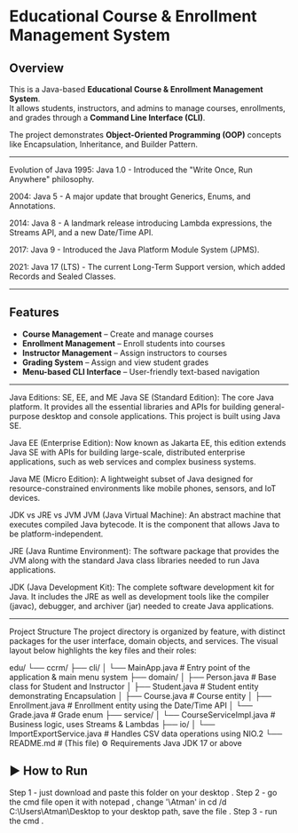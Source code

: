 # Educational Course & Enrollment Management System

##  Overview
This is a Java-based **Educational Course & Enrollment Management System**.  
It allows students, instructors, and admins to manage courses, enrollments, and grades through a **Command Line Interface (CLI)**.  

The project demonstrates **Object-Oriented Programming (OOP)** concepts like Encapsulation, Inheritance, and Builder Pattern.

---
Evolution of Java
1995: Java 1.0 - Introduced the "Write Once, Run Anywhere" philosophy.

2004: Java 5 - A major update that brought Generics, Enums, and Annotations.

2014: Java 8 - A landmark release introducing Lambda expressions, the Streams API, and a new Date/Time API.

2017: Java 9 - Introduced the Java Platform Module System (JPMS).

2021: Java 17 (LTS) - The current Long-Term Support version, which added Records and Sealed Classes.

---

##  Features
- **Course Management** – Create and manage courses  
- **Enrollment Management** – Enroll students into courses  
- **Instructor Management** – Assign instructors to courses  
- **Grading System** – Assign and view student grades  
- **Menu-based CLI Interface** – User-friendly text-based navigation  

---
Java Editions: SE, EE, and ME
Java SE (Standard Edition): The core Java platform. It provides all the essential libraries and APIs for building general-purpose desktop and console applications. This project is built using Java SE.

Java EE (Enterprise Edition): Now known as Jakarta EE, this edition extends Java SE with APIs for building large-scale, distributed enterprise applications, such as web services and complex business systems.

Java ME (Micro Edition): A lightweight subset of Java designed for resource-constrained environments like mobile phones, sensors, and IoT devices.

JDK vs JRE vs JVM
JVM (Java Virtual Machine): An abstract machine that executes compiled Java bytecode. It is the component that allows Java to be platform-independent.

JRE (Java Runtime Environment): The software package that provides the JVM along with the standard Java class libraries needed to run Java applications.

JDK (Java Development Kit): The complete software development kit for Java. It includes the JRE as well as development tools like the compiler (javac), debugger, and archiver (jar) needed to create Java applications.

---

 Project Structure
The project directory is organized by feature, with distinct packages for the user interface, domain objects, and services. The visual layout below highlights the key files and their roles:

edu/
└── ccrm/
    ├── cli/
    │   └── MainApp.java        # Entry point of the application & main menu system
    ├── domain/
    │   ├── Person.java         # Base class for Student and Instructor
    │   ├── Student.java        # Student entity demonstrating Encapsulation
    │   ├── Course.java         # Course entity
    │   ├── Enrollment.java     # Enrollment entity using the Date/Time API
    │   └── Grade.java          # Grade enum
    ├── service/
    │   └── CourseServiceImpl.java # Business logic, uses Streams & Lambdas
    ├── io/
    │   └── ImportExportService.java # Handles CSV data operations using NIO.2
    └── README.md                 # (This file)
⚙️ Requirements
Java JDK 17 or above


## ▶️ How to Run
Step 1 - just download and paste this folder on your desktop .
Step 2 - go the cmd file open it with notepad ,  change '\Atman\' in cd /d C:\Users\Atman\Desktop to your desktop path, save the file .
Step 3 - run the cmd . 
